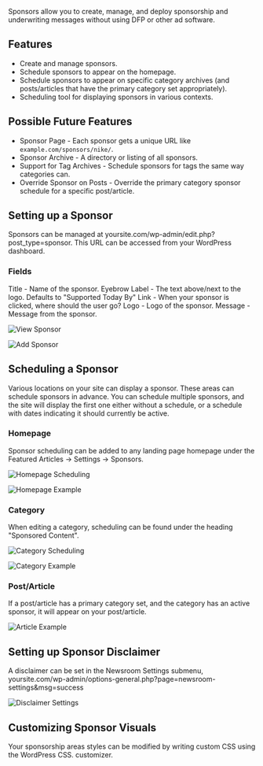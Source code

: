 Sponsors allow you to create, manage, and deploy sponsorship and underwriting messages without using DFP or other ad software.

## Features
* Create and manage sponsors.
* Schedule sponsors to appear on the homepage.
* Schedule sponsors to appear on specific category archives (and posts/articles that have the primary category set appropriately).
* Scheduling tool for displaying sponsors in various contexts.

## Possible Future Features
* Sponsor Page - Each sponsor gets a unique URL like `example.com/sponsors/nike/`.
* Sponsor Archive - A directory or listing of all sponsors.
* Support for Tag Archives - Schedule sponsors for tags the same way categories can.
* Override Sponsor on Posts - Override the primary category sponsor schedule for a specific post/article.

## Setting up a Sponsor
Sponsors can be managed at yoursite.com/wp-admin/edit.php?post_type=sponsor. This URL can be accessed from your WordPress dashboard.

### Fields
Title - Name of the sponsor.
Eyebrow Label - The text above/next to the logo. Defaults to "Supported Today By"
Link - When your sponsor is clicked, where should the user go?
Logo - Logo of the sponsor.
Message - Message from the sponsor.

![View Sponsor](/components/sponsor/assets/docs/view-sponsor.png)

![Add Sponsor](/components/sponsor/assets/docs/add-sponsor.png)

## Scheduling a Sponsor
Various locations on your site can display a sponsor. These areas can schedule sponsors in advance. You can schedule multiple sponsors, and the site will display the first one either without a schedule, or a schedule with dates indicating it should currently be active.

### Homepage
Sponsor scheduling can be added to any landing page homepage under the Featured Articles -> Settings -> Sponsors.

![Homepage Scheduling](/components/sponsor/assets/docs/homepage-schedule.png)

![Homepage Example](/components/sponsor/assets/docs/homepage-example.png)

### Category
When editing a category, scheduling can be found under the heading "Sponsored Content".

![Category Scheduling](/components/sponsor/assets/docs/category-schedule.png)

![Category Example](/components/sponsor/assets/docs/category-example.png)

### Post/Article
If a post/article has a primary category set, and the category has an active sponsor, it will appear on your post/article.

![Article Example](/components/sponsor/assets/docs/article-example.png)

## Setting up Sponsor Disclaimer
A disclaimer can be set in the Newsroom Settings submenu, yoursite.com/wp-admin/options-general.php?page=newsroom-settings&msg=success

![Disclaimer Settings](/components/sponsor/assets/docs/disclaimer-settings.png)

## Customizing Sponsor Visuals
Your sponsorship areas styles can be modified by writing custom CSS using the WordPress CSS. customizer.

